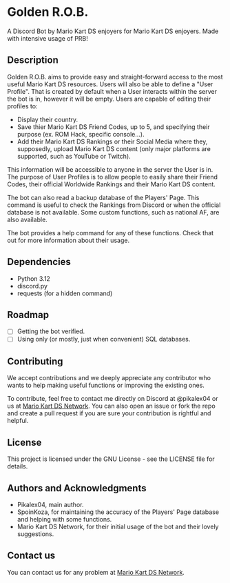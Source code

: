 # Golden R.O.B.

A Discord Bot by Mario Kart DS enjoyers for Mario Kart DS enjoyers. Made with intensive usage of PRB!

## Description

Golden R.O.B. aims to provide easy and straight-forward access to the most useful Mario Kart DS resources.
Users will also be able to define a "User Profile". That is created by default when a User interacts within the server the bot is in, however it will be empty.
Users are capable of editing their profiles to:
* Display their country.
* Save thier Mario Kart DS Friend Codes, up to 5, and specifying their purpose (ex. ROM Hack, specific console...).
* Add their Mario Kart DS Rankings or their Social Media where they, supposedly, upload Mario Kart DS content (only major platforms are supported, such as YouTube or Twitch).

This information will be accessible to anyone in the server the User is in.
The purpose of User Profiles is to allow people to easily share their Friend Codes, their official Worldwide Rankings and their Mario Kart DS content.

The bot can also read a backup database of the Players' Page. This command is useful to check the Rankings from Discord or when the official database is not available.
Some custom functions, such as national AF, are also available.

The bot provides a help command for any of these functions. Check that out for more information about their usage.

## Dependencies

* Python 3.12
* discord.py
* requests (for a hidden command)

## Roadmap

- [ ] Getting the bot verified.
- [ ] Using only (or mostly, just when convenient) SQL databases.

## Contributing

We accept contributions and we deeply appreciate any contributor who wants to help making useful functions or improving the existing ones.

To contribute, feel free to contact me directly on Discord at @pikalex04 or us at [Mario Kart DS Network](https://discord.gg/pa9bea6).
You can also open an issue or fork the repo and create a pull request if you are sure your contribution is rightful and helpful.

## License

This project is licensed under the GNU License - see the LICENSE file for details.

## Authors and Acknowledgments

* Pikalex04, main author.
* SpoinKoza, for maintaining the accuracy of the Players' Page database and helping with some functions.
* Mario Kart DS Network, for their initial usage of the bot and their lovely suggestions.

## Contact us

You can contact us for any problem at [Mario Kart DS Network](https://discord.gg/pa9bea6).
